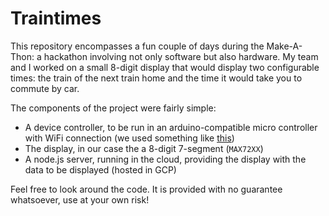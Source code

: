 # Traintimes

This repository encompasses a fun couple of days during the Make-A-Thon: a hackathon involving not only software but also hardware. My team and I worked on a small 8-digit display that would display two configurable times: the train of the next train home and the time it would take you to commute by car.

The components of the project were fairly simple:
- A device controller, to be run in an arduino-compatible micro controller with WiFi connection (we used something like [this](https://www.adafruit.com/product/3213))
- The display, in our case the a 8-digit 7-segment (`MAX72XX`)
- A node.js server, running in the cloud, providing the display with the data to be displayed (hosted in GCP)

Feel free to look around the code. It is provided with no guarantee whatsoever, use at your own risk!